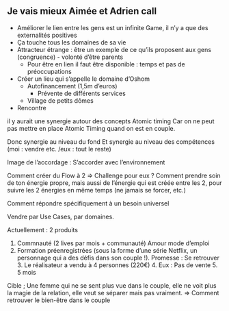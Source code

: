 ## Je vais mieux Aimée et Adrien call

- Améliorer le lien entre les gens est un infinite Game, il n’y a que des externalités positives 
- Ça touche tous les domaines de sa vie 
- Attracteur étrange : être un exemple de ce qu’ils proposent aux gens (congruence) - volonté d’être parents 
	- Pour être en lien il faut être disponible : temps et pas de préoccupations 
- Créer un lieu qui s’appelle le domaine d’Oshom 
	- Autofinancement (1,5m d’euros) 
		- Prévente de différents services 
	- Village de petits dômes 
-  Rencontre 

il y aurait une synergie autour des concepts 	Atomic timing
Car on ne peut pas mettre en place Atomic Timing quand on est en couple. 

Donc synergie au niveau du fond 
Et synergie au niveau des compétences (moi : vendre etc. /eux : tout le reste) 

Image de l’accordage : S’accorder avec l’environnement 

Comment créer du Flow à 2 => Challenge pour eux ? 
Comment prendre soin de ton énergie propre, mais aussi de l’énergie qui est créée entre les 2, pour suivre les 2 énergies en même temps (ne jamais se forcer, etc.)


Comment répondre spécifiquement à un besoin universel 

Vendre par Use Cases, par domaines. 

Actuellement : 
2 produits
1. Commnauté (2 lives par mois + communauté) Amour mode d’emploi 
2. Formation préenregistrées (sous la forme d’une série Netflix, un personnage qui a des défis dans son couple !). Promesse : Se retrouver 
	3.  Le réalisateur a vendu à 4 personnes (220€)
	4. Eux : Pas de vente 
	5. 5 mois 




Cible ; Une femme qui ne se sent plus vue dans le couple, elle ne voit plus la magie de la relation, elle veut se séparer mais pas vraiment. 
=> Comment retrouver le bien-être dans le couple 







 